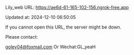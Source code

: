 Lily_web URL: https://ae6d-61-165-102-156.ngrok-free.app

Updated at: 2024-12-10 06:50:05

If you cannot open this URL, the server might be down.

Please contact: 

goley04@foxmail.com Or Wechat:GL_yeaH